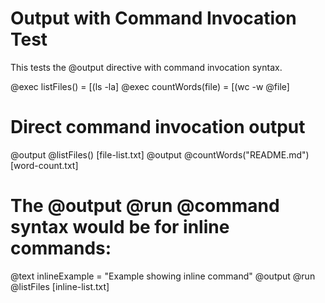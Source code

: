 # Output with Command Invocation Test

This tests the @output directive with command invocation syntax.

@exec listFiles() = [(ls -la]
@exec countWords(file) = [(wc -w @file]

# Direct command invocation output
@output @listFiles() [file-list.txt]
@output @countWords("README.md") [word-count.txt]

# The @output @run @command syntax would be for inline commands:
@text inlineExample = "Example showing inline command"
@output @run @listFiles [inline-list.txt]